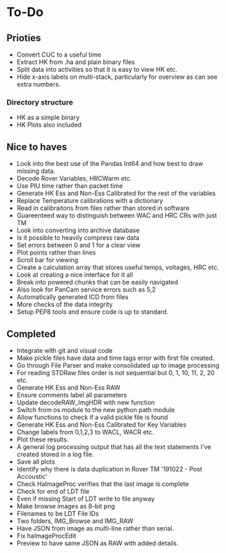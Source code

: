 # To-Do

## Prioties

- Convert CUC to a useful time
- Extract HK from .ha and plain binary files
- Split data into activities so that it is easy to view HK etc.
- Hide x-axis labels on multi-stack, particularly for overview as can see extra numbers.

### Directory structure

- HK as a simple binary
- HK Plots also included

## Nice to haves

- Look into the best use of the Pandas Int64 and how best to draw missing data.
- Decode Rover Variables, HRCWarm etc.
- Use PIU time rather than packet time
- Generate HK Ess and Non-Ess Calibrated for the rest of the variables
- Replace Temperature calibrations with a dictionary
- Read in calibraitons from files rather than stored in software
- Guareenteed way to distinguish between WAC and HRC CRs with just TM
- Look into converting into archive database
- Is it possible to heavily compress raw data
- Set errors between 0 and 1 for a clear view
- Plot points rather than lines
- Scroll bar for viewing
- Create a calculation array that stores useful temps, voltages, HRC etc.
- Look at creating a nice interface for it all
- Break into powered chunks that can be easily navigated
- Also look for PanCam service errors such as 5,2
- Automatically generated ICD from files
- More checks of the data integrity
- Setup PEP8 tools and ensure code is up to standard.

## Completed

- Integrate with git and visual code
- Make pickle files have data and time tags error with first file created.
- Go through File Parser and make consolidated up to image processing
- For reading STDRaw files order is not sequential but 0, 1, 10, 11, 2, 20 etc.
- Generate HK Ess and Non-Ess RAW
- Ensure comments label all parameters
- Update decodeRAW_ImgHDR with new function
- Switch from os module to the new python path module
- Allow functions to check if a valid pickle file is found
- Generate HK Ess and Non-Ess Calibrated for Key Variables
- Change labels from 0,1,2,3 to WACL, WACR etc.
- Plot these results.
- A general log processing output that has all the text statements I've created stored in a log file.
- Save all plots
- Identify why there is data duplication in Rover TM '191022 - Post Accoustic'
- Check HaImageProc verifies that the last image is complete
- Check for end of LDT file
- Even if missing Start of LDT write to file anyway
- Make browse images as 8-bit png
- Filenames to be LDT File IDs
- Two folders, IMG_Browse and IMG_RAW
- Have JSON from image as multi-line rather than serial.
- Fix haImageProcEdit
- Preview to have same JSON as RAW with added details.
